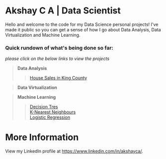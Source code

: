 Akshay C A | Data Scientist
==========================

Hello and welcome to the code for my Data Science personal projects! I've made it public so you can get a sense of how I go about Data Analysis, Data Virtualization and Machine Learning.

### Quick rundown of what's being done so far:<br>
_please click on the below links to view the projects_

> **Data Analysis**
>>[House Sales in King County](https://github.com/akshayca/personal-portfolio/blob/master/Data%20Analysis%20Projects/House%20Sales%20in%20King%20County/House%20Sales%20in%20King%20County.ipynb)<br>

> **Data Virtualization**
>>

> **Machine Learning**
>>[Decision Tres](https://github.com/akshayca/personal-portfolio/blob/master/Machine%20Learning%20Projects/Decision%20Tress/Decision%20Tree.ipynb)<br>
>>[K-Nearest Neighbours](https://github.com/akshayca/personal-portfolio/blob/master/Machine%20Learning%20Projects/K-Nearest%20Neighbours/K-Nearest%20Neighbours.ipynb)<br>
>>[Logistic Regression](https://github.com/akshayca/personal-portfolio/blob/master/Machine%20Learning%20Projects/Logistic%20Regression/Logistic%20Regression.ipynb)<br>


More Information
==========================
View my LinkedIn profile at https://www.linkedin.com/in/akshayca/.
